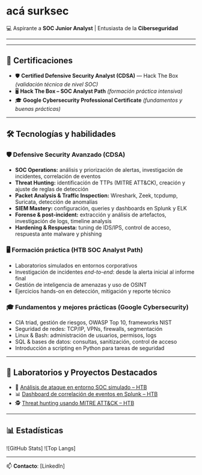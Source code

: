 # acá surksec
💻 Aspirante a **SOC Junior Analyst** | Entusiasta de la **Ciberseguridad**  

---

---

## 📜 Certificaciones

- 🛡 **Certified Defensive Security Analyst (CDSA)** — Hack The Box *(validación técnica de nivel SOC)*  
- 🖥 **Hack The Box – SOC Analyst Path** *(formación práctica intensiva)*  
- 🎓 **Google Cybersecurity Professional Certificate** *(fundamentos y buenas prácticas)*  

---

## 🛠 Tecnologías y habilidades

### 🛡 Defensive Security Avanzado (CDSA)
- **SOC Operations:** análisis y priorización de alertas, investigación de incidentes, correlación de eventos  
- **Threat Hunting:** identificación de TTPs (MITRE ATT&CK), creación y ajuste de reglas de detección  
- **Packet Analysis & Traffic Inspection:** Wireshark, Zeek, tcpdump, Suricata, detección de anomalías  
- **SIEM Mastery:** configuración, queries y dashboards en Splunk y ELK  
- **Forense & post-incident:** extracción y análisis de artefactos, investigación de logs, timeline analysis  
- **Hardening & Respuesta:** tuning de IDS/IPS, control de acceso, respuesta ante malware y phishing  

### 🖥 Formación práctica (HTB SOC Analyst Path)
- Laboratorios simulados en entornos corporativos  
- Investigación de incidentes *end-to-end*: desde la alerta inicial al informe final  
- Gestión de inteligencia de amenazas y uso de OSINT  
- Ejercicios hands-on en detección, mitigación y reporte técnico  

### 🎓 Fundamentos y mejores prácticas (Google Cybersecurity)
- CIA triad, gestión de riesgos, OWASP Top 10, frameworks NIST  
- Seguridad de redes: TCP/IP, VPNs, firewalls, segmentación  
- Linux & Bash: administración de usuarios, permisos, logs  
- SQL & bases de datos: consultas, sanitización, control de acceso  
- Introducción a scripting en Python para tareas de seguridad  

---

## 📂 Laboratorios y Proyectos Destacados
- 📝 [Análisis de ataque en entorno SOC simulado – HTB](#)
- 📊 [Dashboard de correlación de eventos en Splunk – HTB](#)
- 🕵 [Threat hunting usando MITRE ATT&CK – HTB](#)

---

## 📊 Estadísticas
![GitHub Stats]
![Top Langs]

---

📫 **Contacto**: [LinkedIn]
